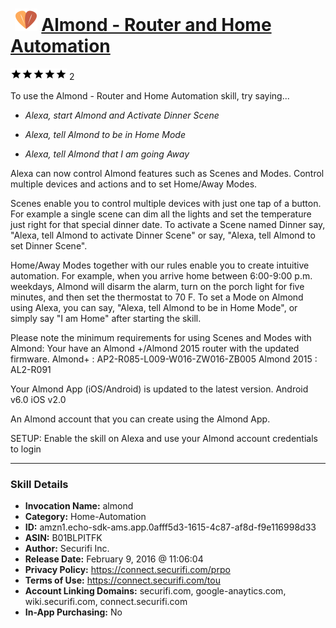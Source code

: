 # &nbsp;<img src="skill_icon" alt="Almond - Router and Home Automation icon" width="36"> [Almond - Router and Home Automation](http://alexa.amazon.com/#skills/amzn1.echo-sdk-ams.app.0afff5d3-1615-4c87-af8d-f9e116998d33)
![5 stars](../../images/ic_star_black_18dp_1x.png)![5 stars](../../images/ic_star_black_18dp_1x.png)![5 stars](../../images/ic_star_black_18dp_1x.png)![5 stars](../../images/ic_star_black_18dp_1x.png)![5 stars](../../images/ic_star_black_18dp_1x.png) 2

To use the Almond - Router and Home Automation skill, try saying...

* *Alexa, start Almond and Activate Dinner Scene*

* *Alexa, tell Almond to be in Home Mode*

* *Alexa, tell Almond that I am going Away*

Alexa can now control Almond features such as Scenes and Modes. Control multiple devices and actions and to set Home/Away Modes.

Scenes enable you to control multiple devices with just one tap of a button. For example a single scene can dim all the lights and set the temperature just right for that special dinner date. To activate a Scene named Dinner say, "Alexa, tell Almond to activate Dinner Scene" or say, "Alexa, tell Almond to set Dinner Scene".

Home/Away Modes together with our rules enable you to create intuitive automation. For example, when you arrive home between 6:00-9:00 p.m. weekdays, Almond will disarm the alarm, turn on the porch light for five minutes, and then set the thermostat to 70 F. To set a Mode on Almond using Alexa, you can say, "Alexa, tell Almond to be in Home Mode", or simply say "I am Home" after starting the skill. 

Please note the minimum requirements for using Scenes and Modes with Almond:
Your have an Almond +/Almond 2015 router with the updated firmware.
Almond+ : AP2-R085-L009-W016-ZW016-ZB005
Almond 2015 : AL2-R091

Your Almond App (iOS/Android) is updated to the latest version.
Android v6.0
iOS v2.0

An Almond account that you can create using the Almond App.

SETUP: Enable the skill on Alexa and use your Almond account credentials to login

***

### Skill Details

* **Invocation Name:** almond
* **Category:** Home-Automation
* **ID:** amzn1.echo-sdk-ams.app.0afff5d3-1615-4c87-af8d-f9e116998d33
* **ASIN:** B01BLPITFK
* **Author:** Securifi Inc.
* **Release Date:** February 9, 2016 @ 11:06:04
* **Privacy Policy:** https://connect.securifi.com/prpo
* **Terms of Use:** https://connect.securifi.com/tou
* **Account Linking Domains:** securifi.com, google-anaytics.com, wiki.securifi.com, connect.securifi.com
* **In-App Purchasing:** No
